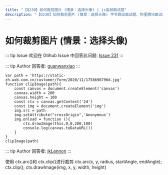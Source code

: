 ```yaml
---
title: "【Q230】如何裁剪图片 (情景：选择头像) | js高频面试题"
description: "【Q230】如何裁剪图片 (情景：选择头像) 字节跳动面试题、阿里腾讯面试题、美团小米面试题。"
---
```


# 如何裁剪图片 (情景：选择头像)

::: tip Issue
欢迎在 Gtihub Issue 中回答此问题: [Issue 231](https://github.com/shfshanyue/Daily-Question/issues/231)
:::

::: tip Author
回答者: [guanwanxiao](https://github.com/guanwanxiao)
:::

```
var path = 'https://static-zh.wxb.com.cn/customer/form/2020/11/1758696796d.jpg'
function clipImage(path){
    const canvas = document.createElement('canvas')
    canvas.width = 200
    canvas.height = 100
    const ctx = canvas.getContext('2d')
    const img = document.createElement('img')
    img.src = path
    img.setAttribute("crossOrigin",'Anonymous')
    img.onload = function (){
        ctx.drawImage(this,0,0,200,100)
        console.log(canvas.toDataURL())
    }
}
clipImage(path)
```

::: tip Author
回答者: [jkLennon](https://github.com/jkLennon)
:::

使用 ctx.arc()和 ctx.clip()进行裁剪
ctx.arc(x, y, radius, startAngle, endAngle);
ctx.clip();
ctx.drawImage(img, x, y, width, height)
